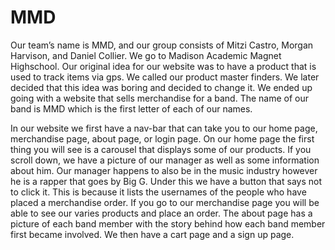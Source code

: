 # MMD

<p>Our team’s name is MMD, and our group consists of Mitzi Castro, Morgan Harvison, and Daniel Collier. We go to Madison Academic Magnet Highschool. Our original idea for our website was to have a product that is used to track items via gps. We called our product master finders. We later decided that this idea was boring and decided to change it. We ended up going with a website that sells merchandise for a band. The name of our band is MMD which is the first letter of each of our names.</p>

<p>In our website we first have a nav-bar that can take you to our home page, merchandise page, about page, or login page. On our home page the first thing you will see is a carousel that displays some of our products. If you scroll down, we have a picture of our manager as well as some information about him. Our manager happens to also be in the music industry however he is a rapper that goes by Big G. Under this we have a button that says not to click it. This is because it lists the usernames of the people who have placed a merchandise order.  If you go to our merchandise page you will be able to see our varies products and place an order. The about page has a picture of each band member with the story behind how each band member first became involved.  We then have a cart page and a sign up page.</p>

 
